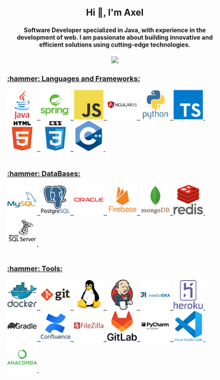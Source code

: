

<div id="header" align="center">
  <h2 align="center">Hi 👋, I'm Axel</h2>
  <h4 align="center">Software Developer specialized in Java, with experience in the development of web. I am passionate about building innovative and efficient solutions using cutting-edge technologies.</h4>
  <div id="badges" align="center">
    <a href="https://www.linkedin.com/in/axel-cespedes-53ab081b5/" target="_blank">
      <img src="https://img.shields.io/badge/LinkedIn-0A66C2?logo=linkedin&style=for-the-badge"/>
   </div>
   <div align="left">
     <h3>:hammer: Languages and Frameworks:</h3>
     <div>
       <img src="https://github.com/devicons/devicon/blob/master/icons/java/java-original-wordmark.svg" title="JAVA" alt="JAVA" width="70" height="70"/>&nbsp;
       <img src="https://github.com/devicons/devicon/blob/master/icons/spring/spring-original-wordmark.svg" title="SPRING" alt="SPRING" width="70" height="70"/>&nbsp;
       <img src="https://github.com/devicons/devicon/blob/master/icons/javascript/javascript-original.svg" title="JAVASCRIPT" alt="JAVASCRIPT" width="70" height="70"/>&nbsp;
       <img src="https://github.com/devicons/devicon/blob/master/icons/angularjs/angularjs-original-wordmark.svg" title="ANGULAR" alt="ANGULAR" width="70" height="70"/>&nbsp;
       <img src="https://github.com/devicons/devicon/blob/master/icons/python/python-original-wordmark.svg" title="PYTHON" alt="PYTHON" width="70" height="70"/>&nbsp;
       <img src="https://github.com/devicons/devicon/blob/master/icons/typescript/typescript-original.svg" title="TYPESCRIPT" alt="TYPESCRIPT" width="70" height="70"/>&nbsp;
       <img src="https://github.com/devicons/devicon/blob/master/icons/html5/html5-original-wordmark.svg" title="HTML5" alt="HTML5" width="70" height="70"/>&nbsp;
       <img src="https://github.com/devicons/devicon/blob/master/icons/css3/css3-original-wordmark.svg" title="CSS3" alt="CSS3" width="70" height="70"/>&nbsp;
       <img src="https://github.com/devicons/devicon/blob/master/icons/cplusplus/cplusplus-original.svg" title="C++" alt="C++" width="70" height="70"/>&nbsp;
       <!--<img src="https://github.com/devicons/devicon/blob/master/icons/ionic/ionic-original-wordmark.svg" title="IONIC" alt="IONIC" width="70" height="70"/>&nbsp;-->
     </div>
     <br>
     <h3>:hammer: DataBases:</h3>
     <div>
       <img src="https://github.com/devicons/devicon/blob/master/icons/mysql/mysql-original-wordmark.svg" title="MYSQL" alt="MYSQL" width="70" height="70"/>&nbsp;
       <img src="https://github.com/devicons/devicon/blob/master/icons/postgresql/postgresql-original-wordmark.svg" title="POSTGRESQL" alt="POSTGRESQL" width="70" height="70"/>&nbsp;
       <img src="https://github.com/devicons/devicon/blob/master/icons/oracle/oracle-original.svg" title="ORACLE" alt="ORACLE" width="70" height="70"/>&nbsp;
       <img src="https://github.com/devicons/devicon/blob/master/icons/firebase/firebase-plain-wordmark.svg" title="FIREBASE" alt="FIREBASE" width="70" height="70"/>&nbsp;
       <img src="https://github.com/devicons/devicon/blob/master/icons/mongodb/mongodb-original-wordmark.svg" title="MONGODB" alt="MONGODB" width="70" height="70"/>&nbsp;
       <img src="https://github.com/devicons/devicon/blob/master/icons/redis/redis-original-wordmark.svg" title="REDIS" alt="REDIS" width="70" height="70"/>&nbsp;
       <img src="https://github.com/devicons/devicon/blob/master/icons/microsoftsqlserver/microsoftsqlserver-plain-wordmark.svg" title="SQLSERVER" alt="SQLSERVER" width="70" height="70"/>&nbsp;
     </div>
     <br>
     <h3>:hammer: Tools:</h3>
     <div>
       <img src="https://github.com/devicons/devicon/blob/master/icons/docker/docker-original-wordmark.svg" title="DOCKER" alt="DOCKER" width="70" height="70"/>&nbsp;
       <img src="https://github.com/devicons/devicon/blob/master/icons/git/git-original-wordmark.svg" title="GIT" alt="GIT" width="70" height="70"/>&nbsp;
       <img src="https://github.com/devicons/devicon/blob/master/icons/linux/linux-original.svg" title="LINUX" alt="LINUX" width="70" height="70"/>&nbsp;
       <img src="https://github.com/devicons/devicon/blob/master/icons/jenkins/jenkins-original.svg" title="JENKINS" alt="JENKINS" width="70" height="70"/>&nbsp;
       <img src="https://github.com/devicons/devicon/blob/master/icons/intellij/intellij-original-wordmark.svg" title="INTELLIJ" alt="INTELLIJ" width="70" height="70"/>&nbsp;
       <img src="https://github.com/devicons/devicon/blob/master/icons/heroku/heroku-original-wordmark.svg" title="HEROKU" alt="HEROKU" width="70" height="70"/>&nbsp;
       <img src="https://github.com/devicons/devicon/blob/master/icons/gradle/gradle-plain-wordmark.svg" title="GRADLE" alt="GRADLE" width="70" height="70"/>&nbsp;
       <img src="https://github.com/devicons/devicon/blob/master/icons/confluence/confluence-original-wordmark.svg" title="CONFLUENCE" alt="CONFLUENCE" width="70" height="70"/>&nbsp;
       <img src="https://github.com/devicons/devicon/blob/master/icons/filezilla/filezilla-plain-wordmark.svg" title="FILEZILLA" alt="FILEZILLA" width="70" height="70"/>&nbsp;
       <img src="https://github.com/devicons/devicon/blob/master/icons/gitlab/gitlab-original-wordmark.svg" title="GITLAB" alt="GITLAB" width="70" height="70"/>&nbsp;
       <img src="https://github.com/devicons/devicon/blob/master/icons/pycharm/pycharm-original-wordmark.svg" title="PYCHARM" alt="PYCHARM" width="70" height="70"/>&nbsp;
       <img src="https://github.com/devicons/devicon/blob/master/icons/vscode/vscode-original-wordmark.svg" title="VSCODE" alt="VSCODE" width="70" height="70"/>&nbsp;
       <img src="https://github.com/devicons/devicon/blob/master/icons/anaconda/anaconda-original-wordmark.svg" title="ANACONDA" alt="ANACONDA" width="70" height="70"/>&nbsp;
     </div>
   </div>
    
</div>
